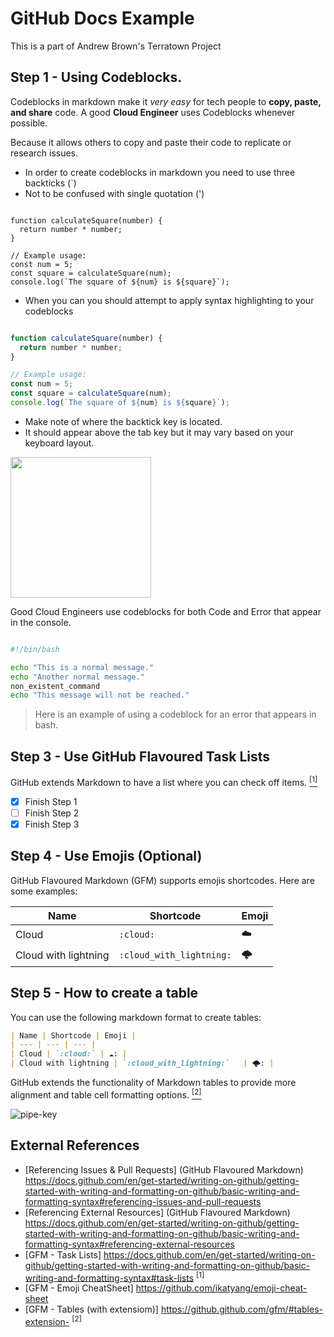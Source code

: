 # GitHub Docs Example
This is a part of Andrew Brown's Terratown Project

## Step 1 - Using Codeblocks. 

Codeblocks in markdown make it *very easy* for tech people to **copy, paste, and share** code. 
A good __Cloud Engineer__ uses Codeblocks whenever possible. 

Because it allows others to copy and paste their code to replicate or research issues. 

- In order to create codeblocks in markdown you need to use three backticks (`)
- Not to be confused with single quotation (')
```

function calculateSquare(number) {
  return number * number;
}

// Example usage:
const num = 5;
const square = calculateSquare(num);
console.log(`The square of ${num} is ${square}`);

```

- When you can you should attempt to apply syntax highlighting to your codeblocks
```js

function calculateSquare(number) {
  return number * number;
}

// Example usage:
const num = 5;
const square = calculateSquare(num);
console.log(`The square of ${num} is ${square}`);

```

- Make note of where the backtick key is located.
- It should appear above the tab key but it may vary based on your keyboard layout.
<img width="225" src="https://github.com/isteak-z/github-docs-example/assets/67278219/b02ce45e-a67a-4bbd-9b35-fee805194de9"/>

Good Cloud Engineers use codeblocks for both Code and Error that appear in the console. 
```bash

#!/bin/bash

echo "This is a normal message."
echo "Another normal message."
non_existent_command
echo "This message will not be reached."

```
> Here is an example of using a codeblock for an error that appears in bash.

## Step 3 - Use GitHub Flavoured Task Lists

GitHub extends Markdown to have a list where you can check off items. [<sup>[1]</sup>](#external-references)

- [x] Finish Step 1
- [ ] Finish Step 2
- [x] Finish Step 3

## Step 4 - Use Emojis (Optional)

GitHub Flavoured Markdown (GFM) supports emojis shortcodes.
Here are some examples:

| Name | Shortcode | Emoji |
| --- | --- | --- |
| Cloud | `:cloud:`	| :cloud: |
| Cloud with lightning | `:cloud_with_lightning:`	| :cloud_with_lightning: |

## Step 5 - How to create a table

You can use the following markdown format to create tables:

```md
| Name | Shortcode | Emoji |
| --- | --- | --- |
| Cloud | `:cloud:`	| ☁️: |
| Cloud with lightning | `:cloud_with_lightning:`	| 🌩️: |
```
GitHub extends the functionality of Markdown tables to provide more alignment and table cell formatting options. [<sup>[2]</sup>](#external-references)

![pipe-key](https://github.com/isteak-z/github-docs-example/assets/67278219/0e061bd7-6e37-4bc7-b658-e36150f80b92)

## External References
- [Referencing Issues & Pull Requests] (GitHub Flavoured Markdown) https://docs.github.com/en/get-started/writing-on-github/getting-started-with-writing-and-formatting-on-github/basic-writing-and-formatting-syntax#referencing-issues-and-pull-requests 
- [Referencing External Resources] (GitHub Flavoured Markdown) https://docs.github.com/en/get-started/writing-on-github/getting-started-with-writing-and-formatting-on-github/basic-writing-and-formatting-syntax#referencing-external-resources
- [GFM - Task Lists] https://docs.github.com/en/get-started/writing-on-github/getting-started-with-writing-and-formatting-on-github/basic-writing-and-formatting-syntax#task-lists <sup>[1]</sup>
- [GFM - Emoji CheatSheet] https://github.com/ikatyang/emoji-cheat-sheet
- [GFM - Tables (with extensiom)] https://github.github.com/gfm/#tables-extension- <sup>[2]</sup>








